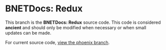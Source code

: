 BNETDocs: Redux
===============

This branch is the **BNETDocs: Redux** source code. This code is considered **ancient** and should only be modified when necessary or when small updates can be made.

For current source code, [view the phoenix branch](https://github.com/BNETDocs/bnetdocs-web/tree/phoenix).

